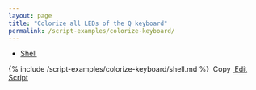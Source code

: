 ```yaml
---
layout: page
title: "Colorize all LEDs of the Q keyboard"
permalink: /script-examples/colorize-keyboard/
---
```


<!-- Nav tabs -->
<ul class="nav nav-tabs code-nav-tabs" role="tablist">
  <li class="nav-item">
    <a class="nav-link active shell-language" id="colorize-keyboard-shell-tab" data-toggle="tab" href="#colorize-keyboard-shell" role="tab" aria-controls="colorize-keyboard-shell" aria-selected="false">Shell</a>
  </li>
</ul>

<!-- Tab panes -->
<div class="tab-content">
<!-- Shell code -->
<div class="code active tab-pane" id="colorize-keyboard-shell" role="tabpanel" aria-labelledby="colorize-keyboard-shell-tab" markdown="1">
{% include /script-examples/colorize-keyboard/shell.md %}
<!-- copy button -->
<a class="btn btn-sm copy-action" data-toggle="tooltip" data-placement="top" title="copy"  onclick="copyToClipBoard('colorize-keyboard-shell')"><i class="fa fa-copy"></i>&nbsp;Copy</a>
<!-- edit button -->
<a class="btn btn-sm edit-action"  href="https://github.com/DasKeyboard/Daskeyboard.io/blob/master/_includes/script-examples/colorize-keyboard/shell.md"><i class="fa fa-pencil"></i>&nbsp;Edit Script</a>
</div>

</div>